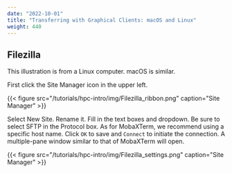 ```yaml
---
date: "2022-10-01"
title: "Transferring with Graphical Clients: macOS and Linux"
weight: 440
---
```


## Filezilla

This illustration is from a Linux computer.  macOS is similar.

First click the Site Manager icon in the upper left.

{{< figure src="/tutorials/hpc-intro/img/Filezilla_ribbon.png" caption="Site Manager" >}}

Select New Site.  Rename it.  Fill in the text boxes and dropdown.  Be sure to select SFTP in the Protocol box.  As for MobaXTerm, we recommend using a specific host name.  Click `OK` to save and `Connect` to initiate the connection.  A multiple-pane window similar to that of MobaXTerm will open.

{{< figure src="/tutorials/hpc-intro/img/Filezilla_settings.png" caption="Site Manager" >}}
